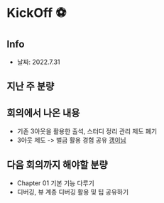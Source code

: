 # KickOff ⚽️
## Info
- 날짜: 2022.7.31

## 지난 주 분량

## 회의에서 나온 내용
* 기존 3아웃을 활용한 출석, 스터디 정리 관리 제도 폐기
* 3아웃 제도 -> 벌금 활용 경험 공유 [갱이님](https://github.com/gaeng2y)

## 다음 회의까지 해야할 분량
* Chapter 01  기본 기능 다루기
* 디버깅, 뷰 계층 디버깅 활용 및 팁 공유하기
